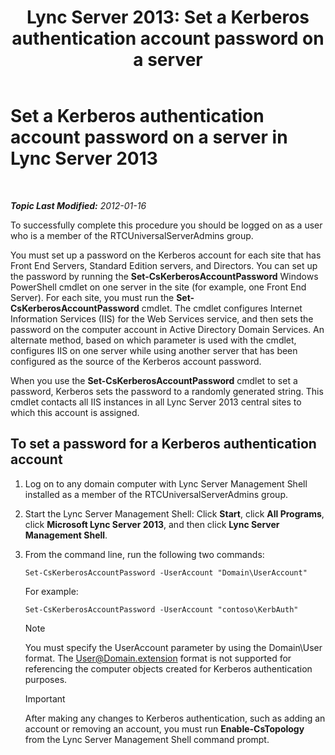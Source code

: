 ﻿---
title: 'Lync Server 2013: Set a Kerberos authentication account password on a server'
TOCTitle: Set a Kerberos authentication account password on a server
ms:assetid: 902d3292-678d-4512-9248-586053cb638b
ms:mtpsurl: https://technet.microsoft.com/en-us/library/Gg398734(v=OCS.15)
ms:contentKeyID: 48184787
ms.date: 07/23/2014
mtps_version: v=OCS.15
---

<div data-xmlns="http://www.w3.org/1999/xhtml">

<div class="topic" data-xmlns="http://www.w3.org/1999/xhtml" data-msxsl="urn:schemas-microsoft-com:xslt" data-cs="http://msdn.microsoft.com/en-us/">

<div data-asp="http://msdn2.microsoft.com/asp">

# Set a Kerberos authentication account password on a server in Lync Server 2013

</div>

<div id="mainSection">

<div id="mainBody">

<span> </span>

_**Topic Last Modified:** 2012-01-16_

To successfully complete this procedure you should be logged on as a user who is a member of the RTCUniversalServerAdmins group.

You must set up a password on the Kerberos account for each site that has Front End Servers, Standard Edition servers, and Directors. You can set up the password by running the **Set-CsKerberosAccountPassword** Windows PowerShell cmdlet on one server in the site (for example, one Front End Server). For each site, you must run the **Set-CsKerberosAccountPassword** cmdlet. The cmdlet configures Internet Information Services (IIS) for the Web Services service, and then sets the password on the computer account in Active Directory Domain Services. An alternate method, based on which parameter is used with the cmdlet, configures IIS on one server while using another server that has been configured as the source of the Kerberos account password.

When you use the **Set-CsKerberosAccountPassword** cmdlet to set a password, Kerberos sets the password to a randomly generated string. This cmdlet contacts all IIS instances in all Lync Server 2013 central sites to which this account is assigned.

<div>

## To set a password for a Kerberos authentication account

1.  Log on to any domain computer with Lync Server Management Shell installed as a member of the RTCUniversalServerAdmins group.

2.  Start the Lync Server Management Shell: Click **Start**, click **All Programs**, click **Microsoft Lync Server 2013**, and then click **Lync Server Management Shell**.

3.  From the command line, run the following two commands:
    
        Set-CsKerberosAccountPassword -UserAccount "Domain\UserAccount"
    
    For example:
    
        Set-CsKerberosAccountPassword -UserAccount "contoso\KerbAuth"
    
    <div>
    

    > [!NOTE]  
    > You must specify the UserAccount parameter by using the Domain\User format. The User@Domain.extension format is not supported for referencing the computer objects created for Kerberos authentication purposes.

    
    </div>
    
    <div>
    

    > [!IMPORTANT]  
    > After making any changes to Kerberos authentication, such as adding an account or removing an account, you must run <STRONG>Enable-CsTopology</STRONG> from the Lync Server Management Shell command prompt.

    
    </div>

</div>

</div>

<span> </span>

</div>

</div>

</div>

